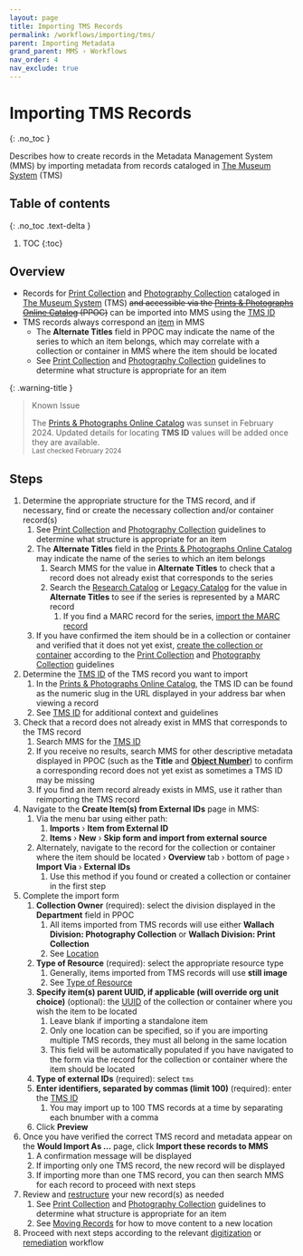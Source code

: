```yaml
---
layout: page
title: Importing TMS Records
permalink: /workflows/importing/tms/
parent: Importing Metadata
grand_parent: MMS › Workflows
nav_order: 4
nav_exclude: true
---
```


# Importing TMS Records
{: .no_toc }

Describes how to create records in the Metadata Management System (MMS) by importing metadata from records cataloged in [The Museum System](/metadata-documentation/resources/glossary/#the-museum-system) (TMS)

## Table of contents
{: .no_toc .text-delta }

1. TOC
{:toc}

## Overview
- Records for [Print Collection](/metadata-documentation/division/print/) and [Photography Collection](/metadata-documentation/division/photography/) cataloged in [The Museum System](/metadata-documentation/resources/glossary/#the-museum-system) (TMS) ~~and accessible via the [Prints & Photographs Online Catalog](https://wallachprintsandphotos.nypl.org/) (PPOC)~~ can be imported into MMS using the [TMS ID](/metadata-documentation/metadata/element/identifier/tms/)
- TMS records always correspond an [item](/metadata-documentation/metadata/record-type/#items) in MMS
  - The **Alternate Titles** field in PPOC may indicate the name of the series to which an item belongs, which may correlate with a collection or container in MMS where the item should be located
  - See [Print Collection](/metadata-documentation/division/print/) and [Photography Collection](/metadata-documentation/division/photography/) guidelines to determine what structure is appropriate for an item

{: .warning-title }
> Known Issue
>
> The [Prints & Photographs Online Catalog](https://nypl.github.io/metadata-documentation/resources/glossary/#prints-photographs-online-catalog) was sunset in February 2024. Updated details for locating **TMS ID** values will be added once they are available.
> <small><br>Last checked February 2024</small>

## Steps
1. Determine the appropriate structure for the TMS record, and if necessary, find or create the necessary collection and/or container record(s)
   1. See [Print Collection](/metadata-documentation/division/print/) and [Photography Collection](/metadata-documentation/division/photography/) guidelines to determine what structure is appropriate for an item
   1. The **Alternate Titles** field in the [Prints & Photographs Online Catalog](https://wallachprintsandphotos.nypl.org/) may indicate the name of the series to which an item belongs
      1. Search MMS for the value in **Alternate Titles** to check that a record does not already exist that corresponds to the series
      1. Search the [Research Catalog](/metadata-documentation/resources/glossary/#research-catalog) or [Legacy Catalog](/metadata-documentation/resources/glossary/#legacy-catalog) for the value in **Alternate Titles** to see if the series is represented by a MARC record
         1. If you find a MARC record for the series, [import the MARC record](/metadata-documentation/workflows/importing/marc/)
   1. If you have confirmed the item should be in a collection or container and verified that it does not yet exist, [create the collection or container](/metadata-documentation/workflows/creating/) according to the [Print Collection](/metadata-documentation/division/print/) and [Photography Collection](/metadata-documentation/division/photography/) guidelines
1. Determine the [TMS ID](/metadata-documentation/metadata/element/identifier/tms/) of the TMS record you want to import
   1. In the [Prints & Photographs Online Catalog](https://wallachprintsandphotos.nypl.org/), the TMS ID can be found as the numeric slug in the URL displayed in your address bar when viewing a record
   1. See [TMS ID](/metadata-documentation/metadata/element/identifier/tms/) for additional context and guidelines
1. Check that a record does not already exist in MMS that corresponds to the TMS record
   1. Search MMS for the [TMS ID](/metadata-documentation/metadata/element/identifier/tms/)
   1. If you receive no results, search MMS for other descriptive metadata displayed in PPOC (such as the **Title** and [**Object Number**](/metadata-documentation/metadata/element/identifier/tms-object-number/)) to confirm a corresponding record does not yet exist as sometimes a TMS ID may be missing
   1. If you find an item record already exists in MMS, use it rather than reimporting the TMS record
1. Navigate to the **Create Item(s) from External IDs** page in MMS:
   1. Via the menu bar using either path:
      1. **Imports** › **Item from External ID**
      1. **Items** › **New** › **Skip form and import from external source**
   1. Alternately, navigate to the record for the collection or container where the item should be located › **Overview** tab › bottom of page › **Import Via** › **External IDs**
      1. Use this method if you found or created a collection or container in the first step
1. Complete the import form
   1. **Collection Owner** (required): select the division displayed in the **Department** field in PPOC
      1. All items imported from TMS records will use either **Wallach Division: Photography Collection** or **Wallach Division: Print Collection**
      1. See [Location](/metadata-documentation/metadata/element/location/)
   1. **Type of Resource** (required): select the appropriate resource type
      1. Generally, items imported from TMS records will use **still image** 
      1. See [Type of Resource](/metadata-documentation/metadata/element/type-of-resource/)
   1. **Specify item(s) parent UUID, if applicable (will override org unit choice)** (optional): the [UUID](/metadata-documentation/resources/glossary/#universally-unique-identifier) of the collection or container where you wish the item to be located
      1. Leave blank if importing a standalone item
      1. Only one location can be specified, so if you are importing multiple TMS records, they must all belong in the same location
      1. This field will be automatically populated if you have navigated to the form via the record for the collection or container where the item should be located
   1. **Type of external IDs** (required): select `tms`
   1. **Enter identifiers, separated by commas (limit 100)** (required): enter the [TMS ID](/metadata-documentation/metadata/element/identifier/tms/)
      1. You may import up to 100 TMS records at a time by separating each bnumber with a comma
   1. Click **Preview**
1. Once you have verified the correct TMS record and metadata appear on the **Would Import As …** page, click **Import these records to MMS**
   1. A confirmation message will be displayed
   1. If importing only one TMS record, the new record will be displayed
   1. If importing more than one TMS record, you can then search MMS for each record to proceed with next steps
1. Review and [restructure](/metadata-documentation/workflows/remediation/restructuring/) your new record(s) as needed
   1. See [Print Collection](/metadata-documentation/division/print/) and [Photography Collection](/metadata-documentation/division/photography/) guidelines to determine what structure is appropriate for an item
   1. See [Moving Records](/metadata-documentation/workflows/remediation/restructuring/#moving-records) for how to move content to a new location
1. Proceed with next steps according to the relevant [digitization](/metadata-documentation/workflows/digitization/) or [remediation](/metadata-documentation/workflows/remediation/) workflow
